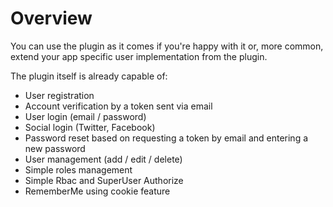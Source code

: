 Overview
========

You can use the plugin as it comes if you're happy with it or, more common, extend your app specific user implementation from the plugin.

The plugin itself is already capable of:

* User registration
* Account verification by a token sent via email
* User login (email / password)
* Social login (Twitter, Facebook)
* Password reset based on requesting a token by email and entering a new password
* User management (add / edit / delete)
* Simple roles management
* Simple Rbac and SuperUser Authorize
* RememberMe using cookie feature


